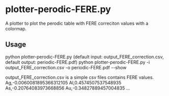 # plotter-perodic-FERE.py
A plotter to plot the perodic table with FERE correciton values with a colormap.

## Usage
python plotter-perodic-FERE.py (default input: output_FERE_correction.csv, default output: periodic-FERE.pdf)
python plotter-perodic-FERE.py -i output_FERE_correction.csv -o periodic-FERE.pdf --show

output_FERE_correction.csv is a simple csv files contains FERE values. 
Ag,-0.0060081895366312105
Al,0.4574507537548935
As,-0.20764083973668856
Au,-0.34827889457004835 ...
